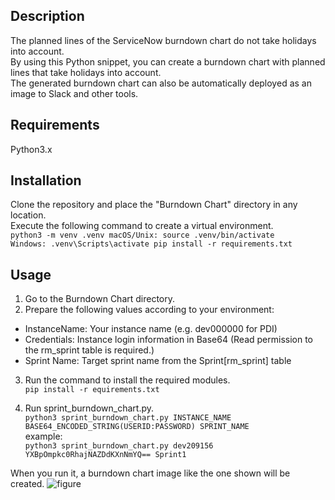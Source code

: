 ## Description
The planned lines of the ServiceNow burndown chart do not take holidays into account.  
By using this Python snippet, you can create a burndown chart with planned lines that take holidays into account.  
The generated burndown chart can also be automatically deployed as an image to Slack and other tools.  

## Requirements
Python3.x

## Installation
Clone the repository and place the "Burndown Chart" directory in any location.  
Execute the following command to create a virtual environment.  
<code>python3 -m venv .venv
macOS/Unix: source .venv/bin/activate
Windows: .venv\Scripts\activate
pip install -r requirements.txt
</code>

## Usage
1. Go to the Burndown Chart directory.
2. Prepare the following values ​​according to your environment:
- InstanceName: Your instance name (e.g. dev000000 for PDI)
- Credentials: Instance login information in Base64 (Read permission to the rm_sprint table is required.)
- Sprint Name: Target sprint name from the Sprint[rm_sprint] table

3. Run the command to install the required modules.  
<code>pip install -r equirements.txt</code>

5. Run sprint_burndown_chart.py.  
<code>python3 sprint_burndown_chart.py INSTANCE_NAME BASE64_ENCODED_STRING(USERID:PASSWORD) SPRINT_NAME</code>  
example:  
<code>python3 sprint_burndown_chart.py dev209156 YXBpOmpkc0RhajNAZDdKXnNmYQ== Sprint1</code>  

When you run it, a burndown chart image like the one shown will be created.
![figure](https://github.com/user-attachments/assets/50d3ffc2-4c66-4f4d-bb69-c2b98763621d)
